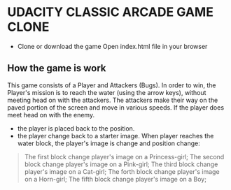 # UDACITY CLASSIC ARCADE GAME CLONE 

- Clone or download the game
Open index.html file in your browser

## How the game is work
This game consists of a Player and Attackers (Bugs). In order to win, the Player's mission is to reach the water (using the arrow keys), without meeting head on with the attackers. The attackers make their way on the paved portion of the screen and move in various speeds. 
If the player does meet head on with the enemy.
- the player is placed back to the position.
- the player change back to a starter image.
When player reaches the water block, the player's image is change and position change:
> The first block change player's image on a Princess-girl;
> The second block change player's image on a Pink-girl;
> The third block change player's image on a Cat-girl;
> The forth block change player's image on a Horn-girl;
>The fifth block change player's image on a Boy;
